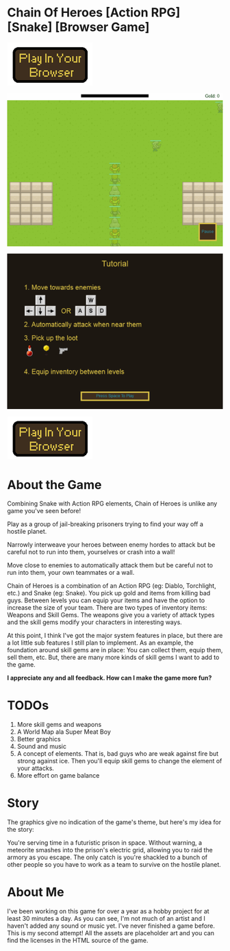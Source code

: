 # Chain Of Heroes [Action RPG] [Snake] [Browser Game]

[![Play In Your Browser](play_in_your_browser.png)](http://chainofheroes.com)

![Game Play](gameplay.gif)

![Tutorial](tutorial.png)

[![Play In Your Browser](play_in_your_browser.png)](http://chainofheroes.com)

# About the Game

Combining Snake with Action RPG elements, Chain of Heroes is unlike any game you've seen before!

Play as a group of jail-breaking prisoners trying to find your way off a hostile planet.

Narrowly interweave your heroes between enemy hordes to attack but be careful not to run into them, yourselves or crash into a wall!


Move close to enemies to automatically attack them but be careful not to run into them, your own teammates or a wall.


Chain of Heroes is a combination of an Action RPG (eg: Diablo, Torchlight, etc.) and Snake (eg: Snake).  You pick up gold and items from killing bad guys.  Between levels you can equip your items and have the option to increase the size of your team.  There are two types of inventory items: Weapons and Skill Gems.  The weapons give you a variety of attack types and the skill gems modify your characters in interesting ways.

At this point, I think I've got the major system features in place, but there are a lot little sub features I still plan to implement.  As an example, the foundation around skill gems are in place:  You can collect them, equip them, sell them, etc. But, there are many more kinds of skill gems I want to add to the game. 

**I appreciate any and all feedback. How can I make the game more fun?**

# TODOs

1. More skill gems and weapons
1. A World Map ala Super Meat Boy
1. Better graphics
1. Sound and music
1. A concept of elements.  That is, bad guys who are weak against fire but strong against ice. Then you'll equip skill gems to change the element of your attacks.
1. More effort on game balance

# Story

The graphics give no indication of the game's theme, but here's my idea for the story:  

You're serving time in a futuristic prison in space.  Without warning, a meteorite smashes into the prison's electric grid, allowing you to raid the armory as you escape.  The only catch is you're shackled to a bunch of other people so you have to work as a team to survive on the hostile planet.    

# About Me

I've been working on this game for over a year as a hobby project for at least 30 minutes a day. As you can see, I'm not much of an artist and I haven't added any sound or music yet.  I've never finished a game before.  This is my second attempt! All the assets are placeholder art and you can find the licenses in the HTML source of the game.
